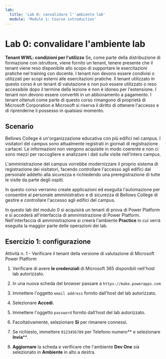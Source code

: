 ```yaml
---
lab:
  title: 'Lab 0: convalidare l''ambiente lab'
  module: 'Module 1: Course introduction'
---
```


# Lab 0: convalidare l'ambiente lab

**Tenant WWL: condizioni per l'utilizzo** Se, come parte della distribuzione di formazione con istruttore, viene fornito un tenant, tenere presente che il tenant viene reso disponibile allo scopo di supportare le esercitazioni pratiche nel training con docente. I tenant non devono essere condivisi o utilizzati per scopi esterni alle esercitazioni pratiche. Il tenant utilizzato in questo corso è un tenant di valutazione e non può essere utilizzato o reso accessibile dopo il termine della lezione e non è idoneo per l'estensione. I tenant non devono essere convertiti in un abbonamento a pagamento. I tenant ottenuti come parte di questo corso rimangono di proprietà di Microsoft Corporation e Microsoft si riserva il diritto di ottenere l'accesso e di riprenderne il possesso in qualsiasi momento. 

## Scenario

Bellows College è un'organizzazione educativa con più edifici nel campus. I visitatori del campus sono attualmente registrati in giornali di registrazione cartacei. Le informazioni non vengono acquisite in modo coerente e non ci sono mezzi per raccogliere e analizzare i dati sulle visite nell'intero campus.

L'amministrazione del campus vorrebbe modernizzare il proprio sistema di registrazione dei visitatori, facendo controllare l'accesso agli edifici dal personale addetto alla sicurezza e richiedendo una preregistrazione di tutte le visite da parte degli ospiti. 

In questo corso verranno create applicazioni ed eseguita l'automazione per consentire al personale amministrativo e di sicurezza di Bellows College di gestire e controllare l'accesso agli edifici del campus.

In questo lab del modulo 0 si acquisirà un tenant di prova di Power Platform e si accederà all'interfaccia di amministrazione di Power Platform. Nell'interfaccia di amministrazione si creerà l'ambiente **Practice** in cui verrà eseguita la maggior parte delle operazioni dei lab.


## Esercizio 1: configurazione

Attività n. 1 - Verificare il tenant della versione di valutazione di Microsoft Power Platform

1.  Verificare di avere **le credenziali** di Microsoft 365 disponibili nell'host lab autorizzato. 

2.  In una nuova scheda del browser passare a `https://make.powerapps.com`

3.  Immettere l'oggetto `email address` fornito dall'host del lab autorizzato. 

4.  Selezionare **Accedi**. 

5.  Immettere l'oggetto `password` fornito dall'host del lab autorizzato. 

6.  Facoltativamente, selezionare **Sì** per rimanere connessi.

7.  Se richiesto, immettere `0123456789` per Telefono numero** e selezionare **Invia****.

8.  **Aggiornare** la scheda e verificare che l'ambiente **Dev One** sia selezionato in **Ambiente** in alto a destra. 

